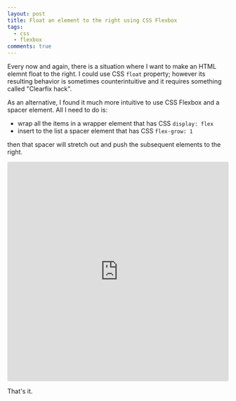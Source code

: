 ```yaml
---
layout: post
title: Float an element to the right using CSS Flexbox
tags:
  - css
  - flexbox
comments: true
---
```


Every now and again, there is a situation where I want to make an HTML elemnt float to the right. I could use CSS `float` property; however its resulting behavior is sometimes counterintuitive and it requires something called "Clearfix hack".

As an alternative, I found it much more intuitive to use CSS Flexbox and a spacer element. All I need to do is:

- wrap all the items in a wrapper element that has CSS `display: flex`
- insert to the list a spacer element that has CSS `flex-grow: 1`

then that spacer will stretch out and push the subsequent elements to the right.


<iframe
     src="https://codesandbox.io/embed/float-right-using-css-flex-yeflh?fontsize=14&hidenavigation=1&theme=dark"
     style="width:100%; height:500px; border:0; border-radius: 4px; overflow:hidden;"
     title="Float right using CSS Flex"
     allow="accelerometer; ambient-light-sensor; camera; encrypted-media; geolocation; gyroscope; hid; microphone; midi; payment; usb; vr"
     sandbox="allow-forms allow-modals allow-popups allow-presentation allow-same-origin allow-scripts"
   ></iframe>


That's it.
